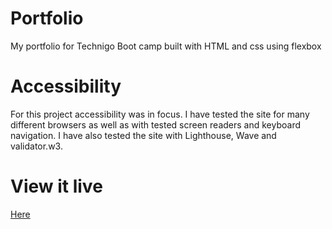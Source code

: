 # Portfolio

My portfolio for Technigo Boot camp built with HTML and css using flexbox

# Accessibility

For this project accessibility  was in focus. I have tested the site for many different browsers as well as with tested screen readers and keyboard navigation.
I have also tested the site with Lighthouse, Wave and validator.w3.

# View it live
[Here](https://andreaosmar.netlify.app/)
